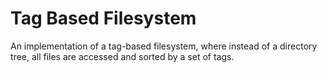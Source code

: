 
# Tag Based Filesystem

An implementation of a tag-based filesystem, where instead of a directory tree, all files are accessed and sorted
by a set of tags.
